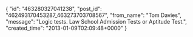  {
   "id": "463280327041238",
   "post_id": "462493170453287_463273703708567",
   "from_name": "Tom Davies",
   "message": "Logic tests. Law School Admission Tests or Aptitude Test.",
   "created_time": "2013-01-09T02:09:48+0000"
 }
